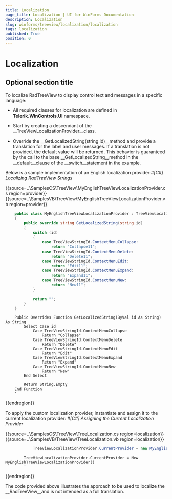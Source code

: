 ```yaml
---
title: Localization
page_title: Localization | UI for WinForms Documentation
description: Localization
slug: winforms/treeview/localization/localization
tags: localization
published: True
position: 0
---
```


# Localization



## Optional section title

To localize RadTreeView to display control text and messages in a specific language:

* All required classes for localization are defined in __Telerik.WinControls.UI__ namespace.

* Start by creating a descendant of the __TreeViewLocalizationProvider__class. 

* Override the __GetLocalizedString(string id)__method and provide a translation for the label and user messages.
          If a translation is not provided, the default value will be returned. 
          This behavior is guaranteed by the call to the base __GetLocalizedString__method 
          in the __default__clause of the __switch__statement in the example. 
          

Below is a sample implementation of an English localization provider:#_[C#] Localizing RadTreeView Strings_

	



{{source=..\SamplesCS\TreeView\MyEnglishTreeViewLocalizationProvider.cs region=provider}} 
{{source=..\SamplesVB\TreeView\MyEnglishTreeViewLocalizationProvider.vb region=provider}} 

````C#
    public class MyEnglishTreeViewLocalizationProvider : TreeViewLocalizationProvider
    {
        public override string GetLocalizedString(string id)
        {
            switch (id)
            {
                case TreeViewStringId.ContextMenuCollapse:
                    return "Collapse11";
                case TreeViewStringId.ContextMenuDelete:
                    return "Delete11";
                case TreeViewStringId.ContextMenuEdit:
                    return "Edit11";
                case TreeViewStringId.ContextMenuExpand:
                    return "Expand11";
                case TreeViewStringId.ContextMenuNew:
                    return "New11";
            }

            return "";
        }
    }
````
````VB.NET
    Public Overrides Function GetLocalizedString(ByVal id As String) As String
        Select Case id
            Case TreeViewStringId.ContextMenuCollapse
                Return "Collapse"
            Case TreeViewStringId.ContextMenuDelete
                Return "Delete"
            Case TreeViewStringId.ContextMenuEdit
                Return "Edit"
            Case TreeViewStringId.ContextMenuExpand
                Return "Expand"
            Case TreeViewStringId.ContextMenuNew
                Return "New"
        End Select

        Return String.Empty
    End Function
    '
````

{{endregion}} 




To apply the custom localization provider, instantiate and assign it to the current localization provider: #_[C#] Assigning the Current Localization Provider_

	



{{source=..\SamplesCS\TreeView\TreeLocalization.cs region=localization}} 
{{source=..\SamplesVB\TreeView\TreeLocalization.vb region=localization}} 

````C#
            TreeViewLocalizationProvider.CurrentProvider = new MyEnglishTreeViewLocalizationProvider();
````
````VB.NET
        TreeViewLocalizationProvider.CurrentProvider = New MyEnglishTreeViewLocalizationProvider()
        '
````

{{endregion}} 




The code provided above illustrates the approach to be used to localize the __RadTreeView__and is not intended as a full translation.
